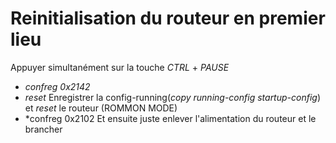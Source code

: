 # Reinitialisation du routeur en premier lieu 

Appuyer simultanément sur la touche *CTRL* + *PAUSE*
- *confreg 0x2142*
- *reset*
Enregistrer la config-running(*copy running-config startup-config*) et *reset* le routeur (ROMMON MODE)
- *confreg 0x2102
Et ensuite juste enlever l'alimentation du routeur et le brancher


  

